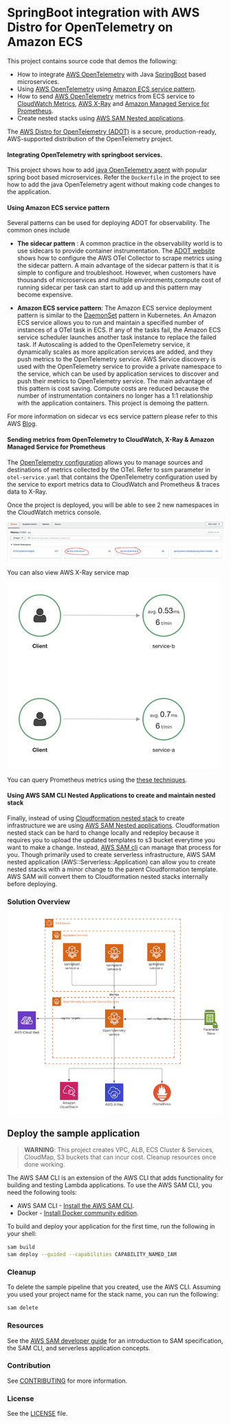 # SpringBoot integration with AWS Distro for OpenTelemetry on Amazon ECS

This project contains source code that demos the following:

- How to integrate [AWS OpenTelemetry](https://aws-otel.github.io/) with Java [SpringBoot](https://spring.io/projects/spring-boot) based microservices.
- Using [AWS OpenTelemetry](https://aws-otel.github.io/) using [Amazon ECS service pattern](https://aws.amazon.com/blogs/opensource/deployment-patterns-for-the-aws-distro-for-opentelemetry-collector-with-amazon-elastic-container-service/). 
- How to send [AWS OpenTelemetry](https://aws-otel.github.io/) metrics from ECS service to [CloudWatch Metrics](https://aws.amazon.com/cloudwatch/), [AWS X-Ray](https://aws.amazon.com/xray/) and [Amazon Managed Service for Prometheus](https://aws.amazon.com/prometheus/).
- Create nested stacks using [AWS SAM Nested applications](https://docs.aws.amazon.com/serverless-application-model/latest/developerguide/serverless-sam-template-nested-applications.html). 

The [AWS Distro for OpenTelemetry (ADOT)](https://aws.amazon.com/otel/?otel-blogs.sort-by=item.additionalFields.createdDate&otel-blogs.sort-order=desc) is a secure, production-ready, AWS-supported distribution of the OpenTelemetry project.

#### Integrating OpenTelemetry with springboot services.

This project shows how to add [java OpenTelemetry agent](https://github.com/aws-observability/aws-otel-java-instrumentation)  with popular spring boot based microservices.
Refer the `Dockerfile` in the project to see how to add the java OpenTelemetry agent without making code changes to the application.

#### Using Amazon ECS service pattern
Several patterns can be used for deploying ADOT for observability. The common ones include

- **The sidecar pattern** : A common practice in the observability world is to use sidecars to provide container instrumentation.
The [ADOT website](https://aws-otel.github.io/docs/getting-started/prometheus-remote-write-exporter/ecs) shows how to configure the AWS OTel Collector to scrape metrics using the sidecar pattern.
A main advantage of the sidecar pattern is that it is simple to configure and troubleshoot. However, when customers have thousands of microservices and multiple environments,compute cost 
of running sidecar per task can start to add up and this pattern may become expensive.

- **Amazon ECS service pattern**: The Amazon ECS service deployment pattern is similar to the [DaemonSet](https://kubernetes.io/docs/concepts/workloads/controllers/daemonset/) pattern in Kubernetes. 
An Amazon ECS service allows you to run and maintain a specified number of instances of a OTel task in ECS. 
If any of the tasks fail, the Amazon ECS service scheduler launches another task instance to replace the failed task.
If Autoscaling is added to the OpenTelemetry service, it dynamically scales as more application services are added, and they push metrics to the OpenTelemetry service.
AWS Service discovery is used with the OpenTelemetry service to provide a private namespace to the service, which can be used by application services to discover and push their metrics to OpenTelemetry service.
The main advantage of this pattern is cost saving. Compute costs are reduced because the number of instrumentation containers no longer has a 1:1 relationship with the application containers.
This project is demoing the pattern.

For more information on sidecar vs ecs service pattern please refer to this AWS [Blog](https://aws.amazon.com/blogs/opensource/deployment-patterns-for-the-aws-distro-for-opentelemetry-collector-with-amazon-elastic-container-service/).

#### Sending metrics from OpenTelemetry to CloudWatch, X-Ray & Amazon Managed Service for Prometheus

The [OpenTelemetry configuration](https://opentelemetry.io/docs/collector/configuration/) allows you to manage sources and destinations of metrics collected by the OTel.
Refer to ssm parameter in `otel-service.yaml` that contains the OpenTelemetry configuration used by the service to export metrics data to CloudWatch and Prometheus & traces data to X-Ray.

Once the project is deployed, you will be able to see 2 new namespaces in the CloudWatch metrics console.

![Cloudwatch Metrics](docs/cw-metrics.png)

You can also view AWS X-Ray service map

![X-Ray Service Map](docs/xray.png)


You can query Prometheus metrics using the [these techniques](https://docs.aws.amazon.com/prometheus/latest/userguide/AMP-onboard-query.html).

#### Using AWS SAM CLI Nested Applications to create and maintain nested stack
Finally, instead of using [Cloudformation nested stack](https://docs.aws.amazon.com/AWSCloudFormation/latest/UserGuide/using-cfn-nested-stacks.html) to create infrastructure we are using [AWS SAM Nested applications](https://docs.aws.amazon.com/serverless-application-model/latest/developerguide/serverless-sam-template-nested-applications.html). Cloudformation nested stack can be hard to change locally and redeploy because it
requires you to upload the updated templates to s3 bucket everytime you want to make a change. Instead, [AWS SAM cli](https://docs.aws.amazon.com/serverless-application-model/latest/developerguide/serverless-sam-cli-install.html) can manage that process for you.
Though primarily used to create serverless infrastructure, AWS SAM nested application (AWS::Serverless::Application) can  allow you to create nested stacks with a minor change to the parent Cloudformation template. AWS SAM will convert them to Cloudformation nested stacks internally before deploying.


### Solution Overview
![Architecture](docs/otel.png)

## Deploy the sample application

> **WARNING**:
> This project creates VPC, ALB, ECS Cluster & Services, CloudMap, S3 buckets that can incur cost. Cleanup resources once done working.

The AWS SAM CLI is an extension of the AWS CLI that adds functionality for building and testing Lambda applications. 
To use the AWS SAM CLI, you need the following tools:

* AWS SAM CLI - [Install the AWS SAM CLI](https://docs.aws.amazon.com/serverless-application-model/latest/developerguide/serverless-sam-cli-install.html).
* Docker - [Install Docker community edition](https://hub.docker.com/search/?type=edition&offering=community).

To build and deploy your application for the first time, run the following in your shell:

```bash
sam build
sam deploy --guided --capabilities CAPABILITY_NAMED_IAM
```

### Cleanup

To delete the sample pipeline that you created, use the AWS CLI. Assuming you used your project name for the stack
name, you can run the following:

```bash
sam delete
```

### Resources

See
the [AWS SAM developer guide](https://docs.aws.amazon.com/serverless-application-model/latest/developerguide/what-is-sam.html)
for an introduction to SAM specification, the SAM CLI, and serverless application concepts.

### Contribution

See [CONTRIBUTING](CONTRIBUTING.md) for more information.

### License

See the [LICENSE](LICENSE) file.

